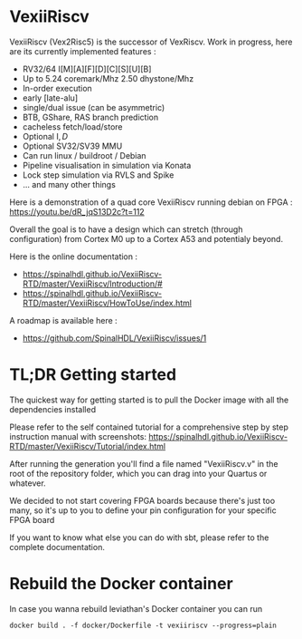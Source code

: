 # VexiiRiscv

VexiiRiscv (Vex2Risc5) is the successor of VexRiscv. Work in progress, here are its currently implemented features :

- RV32/64 I[M][A][F][D][C][S][U][B]
- Up to 5.24 coremark/Mhz 2.50 dhystone/Mhz
- In-order execution
- early [late-alu]
- single/dual issue (can be asymmetric)
- BTB, GShare, RAS branch prediction
- cacheless fetch/load/store
- Optional I$, D$
- Optional SV32/SV39 MMU
- Can run linux / buildroot / Debian
- Pipeline visualisation in simulation via Konata
- Lock step simulation via RVLS and Spike
- ... and many other things

Here is a demonstration of a quad core VexiiRiscv running debian on FPGA : https://youtu.be/dR_jqS13D2c?t=112

Overall the goal is to have a design which can stretch (through configuration) from Cortex M0 up to a Cortex A53 and potentialy beyond.

Here is the online documentation : 

- https://spinalhdl.github.io/VexiiRiscv-RTD/master/VexiiRiscv/Introduction/#
- https://spinalhdl.github.io/VexiiRiscv-RTD/master/VexiiRiscv/HowToUse/index.html

A roadmap is available here : 

- https://github.com/SpinalHDL/VexiiRiscv/issues/1

# TL;DR Getting started

The quickest way for getting started is to pull the Docker image with all the dependencies installed

Please refer to the self contained tutorial for a comprehensive step by step instruction manual with
screenshots: https://spinalhdl.github.io/VexiiRiscv-RTD/master/VexiiRiscv/Tutorial/index.html

After running the generation you'll find a file named "VexiiRiscv.v" in the root
of the repository folder, which you can drag into your Quartus or whatever.

We decided to not start covering FPGA boards because there's just too many, so it's up to you
to define your pin configuration for your specific FPGA board

If you want to know what else you can do with sbt, please refer to the complete documentation.

# Rebuild the Docker container

In case you wanna rebuild leviathan's Docker container you can run

    docker build . -f docker/Dockerfile -t vexiiriscv --progress=plain
